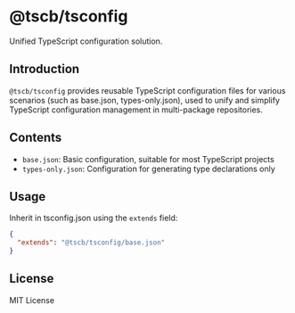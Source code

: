 # @tscb/tsconfig

Unified TypeScript configuration solution.

## Introduction

`@tscb/tsconfig` provides reusable TypeScript configuration files for various scenarios (such as base.json, types-only.json), used to unify and simplify TypeScript configuration management in multi-package repositories.

## Contents

- `base.json`: Basic configuration, suitable for most TypeScript projects
- `types-only.json`: Configuration for generating type declarations only

## Usage

Inherit in tsconfig.json using the `extends` field:

```json
{
  "extends": "@tscb/tsconfig/base.json"
}
```

## License

MIT License
